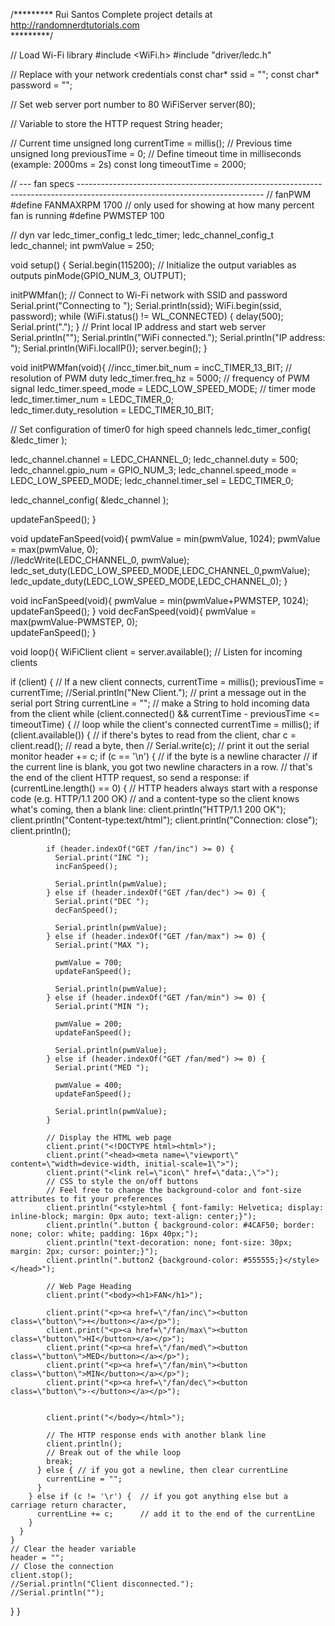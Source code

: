 /*********
  Rui Santos
  Complete project details at http://randomnerdtutorials.com  
*********/

// Load Wi-Fi library
#include <WiFi.h>
#include "driver/ledc.h"


// Replace with your network credentials
const char* ssid = "";
const char* password = "";

// Set web server port number to 80
WiFiServer server(80);

// Variable to store the HTTP request
String header;



// Current time
unsigned long currentTime = millis();
// Previous time
unsigned long previousTime = 0; 
// Define timeout time in milliseconds (example: 2000ms = 2s)
const long timeoutTime = 2000;


// --- fan specs ----------------------------------------------------------------------------------------------------------------------------
// fanPWM
#define FANMAXRPM      1700         // only used for showing at how many percent fan is running
#define PWMSTEP        100

// dyn var
ledc_timer_config_t   ledc_timer;
ledc_channel_config_t ledc_channel;
int pwmValue = 250;


void setup() {
  Serial.begin(115200);
  // Initialize the output variables as outputs
  pinMode(GPIO_NUM_3, OUTPUT);


  initPWMfan();
  // Connect to Wi-Fi network with SSID and password
  Serial.print("Connecting to ");
  Serial.println(ssid);
  WiFi.begin(ssid, password);
  while (WiFi.status() != WL_CONNECTED) {
    delay(500);
    Serial.print(".");
  }
  // Print local IP address and start web server
  Serial.println("");
  Serial.println("WiFi connected.");
  Serial.println("IP address: ");
  Serial.println(WiFi.localIP());
  server.begin();
}



void initPWMfan(void){
  //incc_timer.bit_num      = incC_TIMER_13_BIT;                 // resolution of PWM duty
  ledc_timer.freq_hz         = 5000;                              // frequency of PWM signal
  ledc_timer.speed_mode      = LEDC_LOW_SPEED_MODE;              // timer mode
  ledc_timer.timer_num       = LEDC_TIMER_0;   
  ledc_timer.duty_resolution = LEDC_TIMER_10_BIT;       

  // Set configuration of timer0 for high speed channels
  ledc_timer_config( &ledc_timer );

  ledc_channel.channel    = LEDC_CHANNEL_0;
  ledc_channel.duty       = 500;
  ledc_channel.gpio_num   = GPIO_NUM_3;
  ledc_channel.speed_mode = LEDC_LOW_SPEED_MODE;
  ledc_channel.timer_sel  = LEDC_TIMER_0;

  ledc_channel_config( &ledc_channel );

  updateFanSpeed();
}

void updateFanSpeed(void){
  pwmValue = min(pwmValue, 1024);
  pwmValue = max(pwmValue, 0);  
  //ledcWrite(LEDC_CHANNEL_0, pwmValue);
  ledc_set_duty(LEDC_LOW_SPEED_MODE,LEDC_CHANNEL_0,pwmValue);
  ledc_update_duty(LEDC_LOW_SPEED_MODE,LEDC_CHANNEL_0);
}

void incFanSpeed(void){
  pwmValue = min(pwmValue+PWMSTEP, 1024);
  updateFanSpeed();
}
void decFanSpeed(void){
  pwmValue = max(pwmValue-PWMSTEP, 0);  
  updateFanSpeed();
}


void loop(){
  WiFiClient client = server.available();   // Listen for incoming clients

  if (client) {                             // If a new client connects,
    currentTime = millis();
    previousTime = currentTime;
    //Serial.println("New Client.");          // print a message out in the serial port
    String currentLine = "";                // make a String to hold incoming data from the client
    while (client.connected() && currentTime - previousTime <= timeoutTime) {  // loop while the client's connected
      currentTime = millis();
      if (client.available()) {             // if there's bytes to read from the client,
        char c = client.read();             // read a byte, then
      //  Serial.write(c);                    // print it out the serial monitor
        header += c;
        if (c == '\n') {                    // if the byte is a newline character
          // if the current line is blank, you got two newline characters in a row.
          // that's the end of the client HTTP request, so send a response:
          if (currentLine.length() == 0) {
            // HTTP headers always start with a response code (e.g. HTTP/1.1 200 OK)
            // and a content-type so the client knows what's coming, then a blank line:
            client.println("HTTP/1.1 200 OK");
            client.println("Content-type:text/html");
            client.println("Connection: close");
            client.println();
        
            if (header.indexOf("GET /fan/inc") >= 0) {
              Serial.print("INC ");
              incFanSpeed();
              
              Serial.println(pwmValue);
            } else if (header.indexOf("GET /fan/dec") >= 0) {
              Serial.print("DEC ");
              decFanSpeed();

              Serial.println(pwmValue);  
            } else if (header.indexOf("GET /fan/max") >= 0) {
              Serial.print("MAX ");
              
              pwmValue = 700;
              updateFanSpeed();

              Serial.println(pwmValue);
            } else if (header.indexOf("GET /fan/min") >= 0) {
              Serial.print("MIN ");
              
              pwmValue = 200;
              updateFanSpeed();

              Serial.println(pwmValue);
            } else if (header.indexOf("GET /fan/med") >= 0) {
              Serial.print("MED ");
              
              pwmValue = 400;
              updateFanSpeed();

              Serial.println(pwmValue);
            }
            
            // Display the HTML web page
            client.print("<!DOCTYPE html><html>");
            client.print("<head><meta name=\"viewport\" content=\"width=device-width, initial-scale=1\">");
            client.print("<link rel=\"icon\" href=\"data:,\">");
            // CSS to style the on/off buttons 
            // Feel free to change the background-color and font-size attributes to fit your preferences
            client.println("<style>html { font-family: Helvetica; display: inline-block; margin: 0px auto; text-align: center;}");
            client.println(".button { background-color: #4CAF50; border: none; color: white; padding: 16px 40px;");
            client.println("text-decoration: none; font-size: 30px; margin: 2px; cursor: pointer;}");
            client.println(".button2 {background-color: #555555;}</style></head>");
            
            // Web Page Heading
            client.print("<body><h1>FAN</h1>");
            
            client.print("<p><a href=\"/fan/inc\"><button class=\"button\">+</button></a></p>");
            client.print("<p><a href=\"/fan/max\"><button class=\"button\">HI</button></a></p>");
            client.print("<p><a href=\"/fan/med\"><button class=\"button\">MED</button></a></p>");
            client.print("<p><a href=\"/fan/min\"><button class=\"button\">MIN</button></a></p>");
            client.print("<p><a href=\"/fan/dec\"><button class=\"button\">-</button></a></p>"); 
             
           
            client.print("</body></html>");
            
            // The HTTP response ends with another blank line
            client.println();
            // Break out of the while loop
            break;
          } else { // if you got a newline, then clear currentLine
            currentLine = "";
          }
        } else if (c != '\r') {  // if you got anything else but a carriage return character,
          currentLine += c;      // add it to the end of the currentLine
        }
      }
    }
    // Clear the header variable
    header = "";
    // Close the connection
    client.stop();
    //Serial.println("Client disconnected.");
    //Serial.println("");
  }
}
